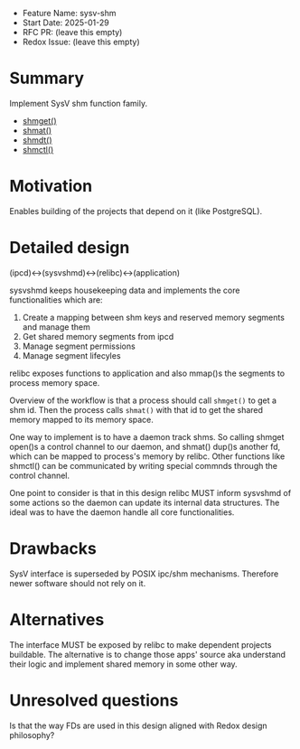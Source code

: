 - Feature Name: sysv-shm
- Start Date: 2025-01-29
- RFC PR: (leave this empty)
- Redox Issue: (leave this empty)

# Summary
[summary]: #summary

Implement SysV shm function family.
- [shmget()](https://man7.org/linux/man-pages/man2/shmget.2.html)
- [shmat()](https://man7.org/linux/man-pages/man2/shmat.2.html)
- [shmdt()](https://man7.org/linux/man-pages/man2/shmdt.2.html)
- [shmctl()](https://man7.org/linux/man-pages/man2/shmctl.2.html)

# Motivation
[motivation]: #motivation

Enables building of the projects that depend on it (like PostgreSQL).

# Detailed design
[design]: #detailed-design

(ipcd)<->(sysvshmd)<->(relibc)<->(application)

sysvshmd keeps housekeeping data and implements the core functionalities which are:
1. Create a mapping between shm keys and reserved memory segments and manage them
2. Get shared memory segments from ipcd
3. Manage segment permissions
4. Manage segment lifecyles

relibc exposes functions to application and also mmap()s the segments to process memory space.


Overview of the workflow is that a process should call `shmget()` to get a shm id. Then the process calls `shmat()` with that id to get the shared memory mapped to its memory space.

One way to implement is to have a daemon track shms. So calling shmget open()s a control channel to our daemon, and shmat() dup()s another fd, which can be mapped to process's memory by relibc. Other functions like shmctl() can be communicated by writing special commnds through the control channel.

One point to consider is that in this design relibc MUST inform sysvshmd of some actions so the daemon can update its internal data structures. The ideal was to have the daemon handle all core functionalities.


# Drawbacks
[drawbacks]: #drawbacks

SysV interface is superseded by POSIX ipc/shm mechanisms. Therefore newer software should not rely on it.

# Alternatives
[alternatives]: #alternatives

The interface MUST be exposed by relibc to make dependent projects buildable. The alternative is to change those apps' source aka understand their logic and implement shared memory in some other way.
 
# Unresolved questions
[unresolved]: #unresolved-questions

Is that the way FDs are used in this design aligned with Redox design philosophy?
